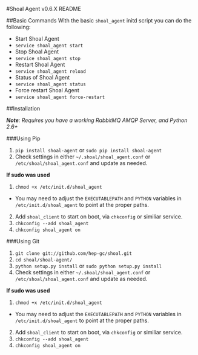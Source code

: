 #Shoal Agent v0.6.X README

##Basic Commands
With the basic `shoal_agent` initd script you can do the following:
- Start Shoal Agent
 - `service shoal_agent start`
- Stop Shoal Agent
 - `service shoal_agent stop` 
- Restart Shoal Agent
 - `service shoal_agent reload` 
- Status of Shoal Agent
 - `service shoal_agent status` 
- Force restart Shoal Agent
 - `service shoal_agent force-restart`

##Installation

 _**Note**: Requires you have a working RabbitMQ AMQP Server, and Python 2.6+_

###Using Pip

1. `pip install shoal-agent` or `sudo pip install shoal-agent`
2. Check settings in either `~/.shoal/shoal_agent.conf` or `/etc/shoal/shoal_agent.conf` and update as needed.


**If sudo was used**
1. `chmod +x /etc/init.d/shoal_agent`
 - You may need to adjust the `EXECUTABLEPATH` and `PYTHON` variables in `/etc/init.d/shoal_agent` to point at the proper paths.

2. Add `shoal_client` to start on boot, via `chkconfig` or similiar service.
 1. `chkconfig --add shoal_agent`
 2. `chkconfig shoal_agent on`

###Using Git
1. `git clone git://github.com/hep-gc/shoal.git`
2. `cd shoal/shoal-agent/`
3. `python setup.py install` or `sudo python setup.py install`
4. Check settings in either `~/.shoal/shoal_agent.conf` or `/etc/shoal/shoal_agent.conf` and update as needed.

**If sudo was used**
1. `chmod +x /etc/init.d/shoal_agent`
 - You may need to adjust the `EXECUTABLEPATH` and `PYTHON` variables in `/etc/init.d/shoal_agent` to point at the proper paths.

2. Add `shoal_client` to start on boot, via `chkconfig` or similiar service.
 1. `chkconfig --add shoal_agent`
 2. `chkconfig shoal_agent on`
